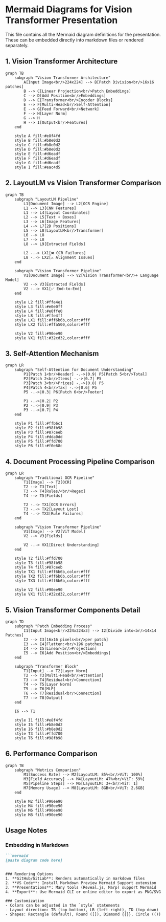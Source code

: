 # Mermaid Diagrams for Vision Transformer Presentation

This file contains all the Mermaid diagram definitions for the presentation. These can be embedded directly into markdown files or rendered separately.

## 1. Vision Transformer Architecture

```mermaid
graph TB
    subgraph "Vision Transformer Architecture"
        A[Input Image<br/>224x224] --> B[Patch Division<br/>16x16 patches]
        B --> C[Linear Projection<br/>Patch Embeddings]
        C --> D[Add Position<br/>Embeddings]
        D --> E[Transformer<br/>Encoder Blocks]
        E --> F[Multi-Head<br/>Self-Attention]
        E --> G[Feed Forward<br/>Network]
        F --> H[Layer Norm]
        G --> H
        H --> I[Output<br/>Features]
    end
    
    style A fill:#e8f4fd
    style B fill:#b8e0d2
    style C fill:#b8e0d2
    style D fill:#b8e0d2
    style E fill:#d6eadf
    style F fill:#d6eadf
    style G fill:#d6eadf
    style I fill:#eac4d5
```

## 2. LayoutLM vs Vision Transformer Comparison

```mermaid
graph TB
    subgraph "LayoutLM Pipeline"
        L1[Document Image] --> L2[OCR Engine]
        L1 --> L3[CNN Features]
        L1 --> L4[Layout Coordinates]
        L2 --> L5[Text + Boxes]
        L3 --> L6[Image Features]
        L4 --> L7[2D Positions]
        L5 --> L8[LayoutLM<br/>Transformer]
        L6 --> L8
        L7 --> L8
        L8 --> L9[Extracted Fields]
        
        L2 -.-> LX1[❌ OCR Failures]
        L8 -.-> LX2[⚠️ Alignment Issues]
    end
    
    subgraph "Vision Transformer Pipeline"
        V1[Document Image] --> V2[Vision Transformer<br/>+ Language Model]
        V2 --> V3[Extracted Fields]
        V2 -.-> VX1[✅ End-to-End]
    end
    
    style L2 fill:#ffe4e1
    style L3 fill:#e0e0ff
    style L4 fill:#e0ffe0
    style L8 fill:#ffe4ff
    style LX1 fill:#ff6b6b,color:#fff
    style LX2 fill:#ffa500,color:#fff
    
    style V2 fill:#90ee90
    style VX1 fill:#32cd32,color:#fff
```

## 3. Self-Attention Mechanism

```mermaid
graph LR
    subgraph "Self-Attention for Document Understanding"
        P1[Patch 1<br/>Header] -.->|0.9| P5[Patch 5<br/>Total]
        P2[Patch 2<br/>Items] -.->|0.7| P5
        P3[Patch 3<br/>Prices] -.->|0.8| P5
        P4[Patch 4<br/>Tax] -.->|0.6| P5
        P5 -.->|0.3| P6[Patch 6<br/>Footer]
        
        P1 -.->|0.2| P2
        P2 -.->|0.9| P3
        P3 -.->|0.7| P4
    end
    
    style P1 fill:#ffb6c1
    style P2 fill:#98fb98
    style P3 fill:#87ceeb
    style P4 fill:#dda0dd
    style P5 fill:#ffd700
    style P6 fill:#f0e68c
```

## 4. Document Processing Pipeline Comparison

```mermaid
graph LR
    subgraph "Traditional OCR Pipeline"
        T1[Image] --> T2[OCR]
        T2 --> T3[Text]
        T3 --> T4[Rules/<br/>Regex]
        T4 --> T5[Fields]
        
        T2 -.-> TX1[OCR Errors]
        T3 -.-> TX2[Layout Lost]
        T4 -.-> TX3[Rule Failures]
    end
    
    subgraph "Vision Transformer Pipeline"
        V1[Image] --> V2[ViT Model]
        V2 --> V3[Fields]
        
        V2 -.-> VX1[Direct Understanding]
    end
    
    style T2 fill:#ffd700
    style T3 fill:#98fb98
    style T4 fill:#87ceeb
    style TX1 fill:#ff6b6b,color:#fff
    style TX2 fill:#ff6b6b,color:#fff
    style TX3 fill:#ff6b6b,color:#fff
    
    style V2 fill:#90ee90
    style VX1 fill:#32cd32,color:#fff
```


## 5. Vision Transformer Components Detail

```mermaid
graph TD
    subgraph "Patch Embedding Process"
        I1[Input Image<br/>224x224x3] --> I2[Divide into<br/>14x14 Patches]
        I2 --> I3[16x16 pixels<br/>per patch]
        I3 --> I4[Flatten:<br/>196 patches]
        I4 --> I5[Linear<br/>Projection]
        I5 --> I6[Add Position<br/>Embeddings]
    end
    
    subgraph "Transformer Block"
        T1[Input] --> T2[Layer Norm]
        T2 --> T3[Multi-Head<br/>Attention]
        T3 --> T4[Residual<br/>Connection]
        T4 --> T5[Layer Norm]
        T5 --> T6[MLP]
        T6 --> T7[Residual<br/>Connection]
        T7 --> T8[Output]
    end
    
    I6 --> T1
    
    style I1 fill:#e8f4fd
    style I5 fill:#b8e0d2
    style I6 fill:#b8e0d2
    style T3 fill:#ffd700
    style T6 fill:#98fb98
```

## 6. Performance Comparison

```mermaid
graph TB
    subgraph "Metrics Comparison"
        M1[Success Rate] --> M2[LayoutLM: 85%<br/>ViT: 100%]
        M3[Field Accuracy] --> M4[LayoutLM: 47%<br/>ViT: 59%]
        M5[Pipeline Steps] --> M6[LayoutLM: 3+<br/>ViT: 1]
        M7[Memory Usage] --> M8[LayoutLM: 8GB<br/>ViT: 2.6GB]
    end
    
    style M2 fill:#90ee90
    style M4 fill:#90ee90
    style M6 fill:#90ee90
    style M8 fill:#90ee90
```

## Usage Notes

### Embedding in Markdown
```markdown
```mermaid
[paste diagram code here]
```
```

### Rendering Options
1. **GitHub/GitLab**: Renders automatically in markdown files
2. **VS Code**: Install Markdown Preview Mermaid Support extension
3. **Presentations**: Many tools (Reveal.js, Marp) support Mermaid
4. **Export**: Use Mermaid CLI or online editor to export as PNG/SVG

### Customization
- Colors can be adjusted in the `style` statements
- Layout direction: TB (top-bottom), LR (left-right), TD (top-down)
- Shapes: Rectangle (default), Round ([]), Diamond {{}}, Circle (())